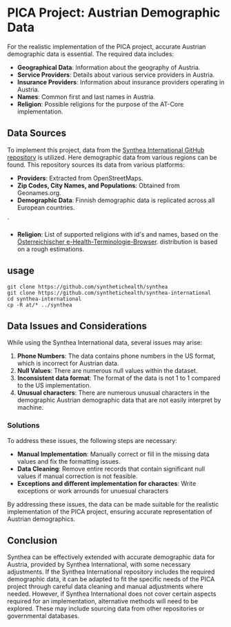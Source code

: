 # PICA Project: Austrian Demographic Data 

For the realistic implementation of the PICA project, accurate Austrian demographic data is essential. The required data includes:

- **Geographical Data**: Information about the geography of Austria.
- **Service Providers**: Details about various service providers in Austria.
- **Insurance Providers**: Information about insurance providers operating in Austria.
- **Names**: Common first and last names in Austria.
- **Religion**: Possible religions for the purpose of the AT-Core implementation.

## Data Sources

To implement this project, data from the [Synthea International GitHub repository](https://github.com/synthetichealth/synthea-international/tree/master) is utilized. Here demographic data from various regions can be found.
This repository sources its data from various platforms:

- **Providers**: Extracted from OpenStreetMaps.
- **Zip Codes, City Names, and Populations**: Obtained from Geonames.org.
- **Demographic Data**: Finnish demographic data is replicated across all European countries.

´
- **Religion**: List of supported religions with id's and names, based on the [Österreichischer e-Health-Terminologie-Browser](https://termgit.elga.gv.at/CodeSystem-hl7-at-religionaustria.html). distribution is based on a rough estimations.


## usage 

```
git clone https://github.com/synthetichealth/synthea
git clone https://github.com/synthetichealth/synthea-international
cd synthea-international
cp -R at/* ../synthea
```
## Data Issues and Considerations

While using the Synthea International data, several issues may arise:

1. **Phone Numbers**: The data contains phone numbers in the US format, which is incorrect for Austrian data.
2. **Null Values**: There are numerous null values within the dataset.
3. **Inconsistent data format**: The format of the data is not 1 to 1 compared to the US implementation.
4. **Unusual characters**: There are numerous unusual characters in the demographic Austrian demographic data that are not easily interpret by machine.


### Solutions

To address these issues, the following steps are necessary:

- **Manual Implementation**: Manually correct or fill in the missing data values and fix the formatting issues.
- **Data Cleaning**: Remove entire records that contain significant null values if manual correction is not feasible.
- **Exceptions and different implementation for charactes**: Write exceptions or work arrounds for unuesual characters

By addressing these issues, the data can be made suitable for the realistic implementation of the PICA project, ensuring accurate representation of Austrian demographics.
## Conclusion

Synthea can be effectively extended with accurate demographic data for Austria, provided by Synthea International, with some necessary adjustments. If the Synthea International repository includes the required demographic data, it can be adapted to fit the specific needs of the PICA project through careful data cleaning and manual adjustments where needed. However, if Synthea International does not cover certain aspects required for an implementation, alternative methods will need to be explored. These may include sourcing data from other repositories or governmental databases.